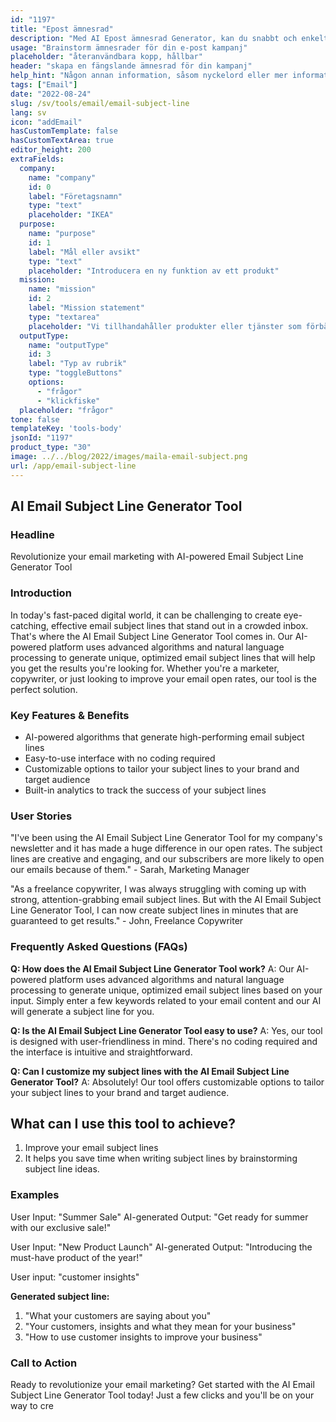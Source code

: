 ```yaml
---
id: "1197"
title: "Epost ämnesrad"
description: "Med AI Epost ämnesrad Generator, kan du snabbt och enkelt skapa utseendet på epost ämnesrader för ditt företag eller personlig användning."
usage: "Brainstorm ämnesrader för din e-post kampanj"
placeholder: "återanvändbara kopp, hållbar"
header: "skapa en fängslande ämnesrad för din kampanj"
help_hint: "Någon annan information, såsom nyckelord eller mer information om din kampanj."
tags: ["Email"]
date: "2022-08-24"
slug: /sv/tools/email/email-subject-line
lang: sv
icon: "addEmail"
hasCustomTemplate: false
hasCustomTextArea: true
editor_height: 200
extraFields:
  company:
    name: "company"
    id: 0
    label: "Företagsnamn"
    type: "text"
    placeholder: "IKEA"
  purpose:
    name: "purpose"
    id: 1
    label: "Mål eller avsikt"
    type: "text"
    placeholder: "Introducera en ny funktion av ett produkt"
  mission:
    name: "mission"
    id: 2
    label: "Mission statement"	
    type: "textarea"
    placeholder: "Vi tillhandahåller produkter eller tjänster som förbättrar livskvaliteten för våra kunder och anställda samtidigt som de gör en positiv inverkan på våra kommuner och miljön."
  outputType:
    name: "outputType"
    id: 3
    label: "Typ av rubrik"
    type: "toggleButtons"
    options:
      - "frågor"
      - "klickfiske"
  placeholder: "frågor"
tone: false
templateKey: 'tools-body'
jsonId: "1197"
product_type: "30"
image: ../../blog/2022/images/maila-email-subject.png
url: /app/email-subject-line
---
```


## AI Email Subject Line Generator Tool

### Headline

Revolutionize your email marketing with AI-powered Email Subject Line Generator Tool

### Introduction

In today's fast-paced digital world, it can be challenging to create eye-catching, effective email subject lines that stand out in a crowded inbox. That's where the AI Email Subject Line Generator Tool comes in. Our AI-powered platform uses advanced algorithms and natural language processing to generate unique, optimized email subject lines that will help you get the results you're looking for. Whether you're a marketer, copywriter, or just looking to improve your email open rates, our tool is the perfect solution.

### Key Features & Benefits

- AI-powered algorithms that generate high-performing email subject lines
- Easy-to-use interface with no coding required
- Customizable options to tailor your subject lines to your brand and target audience
- Built-in analytics to track the success of your subject lines

### User Stories

"I've been using the AI Email Subject Line Generator Tool for my company's newsletter and it has made a huge difference in our open rates. The subject lines are creative and engaging, and our subscribers are more likely to open our emails because of them." - Sarah, Marketing Manager

"As a freelance copywriter, I was always struggling with coming up with strong, attention-grabbing email subject lines. But with the AI Email Subject Line Generator Tool, I can now create subject lines in minutes that are guaranteed to get results." - John, Freelance Copywriter

### Frequently Asked Questions (FAQs)

**Q: How does the AI Email Subject Line Generator Tool work?** A: Our AI-powered platform uses advanced algorithms and natural language processing to generate unique, optimized email subject lines based on your input. Simply enter a few keywords related to your email content and our AI will generate a subject line for you.

**Q: Is the AI Email Subject Line Generator Tool easy to use?** A: Yes, our tool is designed with user-friendliness in mind. There's no coding required and the interface is intuitive and straightforward.

**Q: Can I customize my subject lines with the AI Email Subject Line Generator Tool?** A: Absolutely! Our tool offers customizable options to tailor your subject lines to your brand and target audience.

## What can I use this tool to achieve?

1. Improve your email subject lines
2. It helps you save time when writing subject lines by brainstorming subject line ideas.

### Examples

User Input: "Summer Sale" AI-generated Output: "Get ready for summer with our exclusive sale!"

User Input: "New Product Launch" AI-generated Output: "Introducing the must-have product of the year!"


User input: "customer insights"

**Generated subject line:**

1. "What your customers are saying about you"
2. "Your customers, insights and what they mean for your business"
3. "How to use customer insights to improve your business"
   

### Call to Action

Ready to revolutionize your email marketing? Get started with the AI Email Subject Line Generator Tool today! Just a few clicks and you'll be on your way to cre
